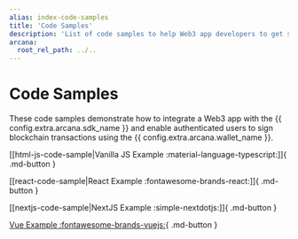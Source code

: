 ```yaml
---
alias: index-code-samples
title: 'Code Samples'
description: 'List of code samples to help Web3 app developers to get started and integrate apps with the Arcana Auth SDK.'
arcana:
  root_rel_path: ../..
---
```


# Code Samples

These code samples demonstrate how to integrate a Web3 app with the {{ config.extra.arcana.sdk_name }} and enable authenticated users to sign blockchain transactions using the {{ config.extra.arcana.wallet_name }}.

[[html-js-code-sample|Vanilla JS Example :material-language-typescript:]]{ .md-button }

[[react-code-sample|React Example :fontawesome-brands-react:]]{ .md-button }

[[nextjs-code-sample|NextJS Example :simple-nextdotjs:]]{ .md-button }

[Vue Example :fontawesome-brands-vuejs:](https://github.com/arcana-network/auth-sample-integration-new){ .md-button }